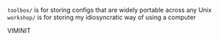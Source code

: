 `toolbox/` is for storing configs that are widely portable across any Unix
`workshop/` is for storing my idiosyncratic way of using a computer

VIMINIT
